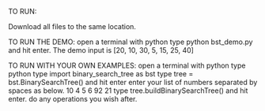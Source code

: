 TO RUN:

Download all files to the same location. 

TO RUN THE DEMO:
open a terminal with python
type python bst_demo.py and hit enter. The demo input is [20, 10, 30, 5, 15, 25, 40]

TO RUN WITH YOUR OWN EXAMPLES:
open a terminal with python
type python
type import binary_search_tree as bst
type tree = bst.BinarySearchTree() and hit enter
enter your list of numbers separated by spaces as below. 
10 4 5 6 92 21
type tree.buildBinarySearchTree() and hit enter. 
do any operations you wish after. 
